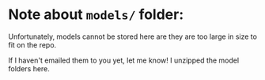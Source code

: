# Note about ```models/``` folder:
Unfortunately, models cannot be stored here are they are too large in size to fit on the repo.

If I haven't emailed them to you yet, let me know! I unzipped the model folders here.